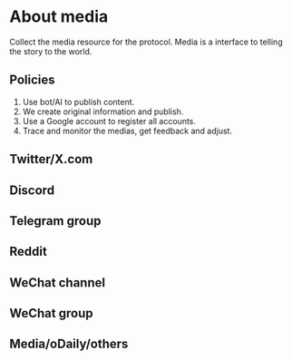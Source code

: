 # About media
Collect the media resource for the protocol.
Media is a interface to telling the story to the world.

## Policies
1. Use bot/AI to publish content.
2. We create original information and publish.
3. Use a Google account to register all accounts.
4. Trace and monitor the medias, get feedback and adjust.


## Twitter/X.com

## Discord

## Telegram group

## Reddit

## WeChat channel

## WeChat group

## Media/oDaily/others
